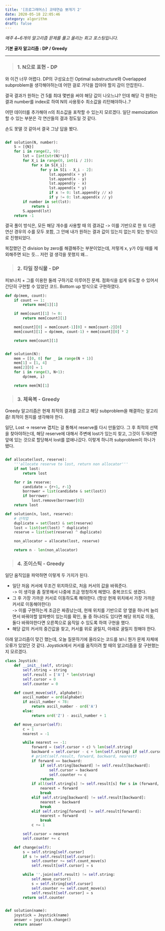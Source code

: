 ```yaml
---
title: '[프로그래머스] 코테연습 뽀개기 2'
date: 2020-05-18 22:05:46
category: algorithm
draft: false
---
```


_매주 4~6개의 알고리즘 문제를 풀고 올리는 회고 포스팅입니다._

**기본 골자 알고리즘 : DP / Greedy**

<hr>

> ### 1. N으로 표현 - DP

와 이건 너무 어렵다. DP의 구성요소인 Optimal substructure와 Overlapped subproblem을 생각해야하는데
어떤 걸로 가닥을 잡아야 할지 감이 안잡힌다..

결국 결과가 원하는 건 5를 최대 몇번을 써야 해당 값이 나오느냐? 인데
해당 각 원하는 결과 number를 index로 하여 N의 사용횟수 최소값을 리턴해야하나..?

어떤 데이터를 추가해야 n의 최소값을 포착할 수 있는지 모르겠다.
일단 memoization할 수 있는 부분은 각 연산들의 결과 정도일 것 같다.

손도 못댈 것 같아서 결국 그냥 답을 봤다.

```python

def solution(N, number):
    S = [{N}]
    for i in range(2, 9):
        lst = [int(str(N)*i)]
        for X_i in range(0, int(i / 2)):
            for x in S[X_i]:
                for y in S[i - X_i - 2]:
                    lst.append(x + y)
                    lst.append(x - y)
                    lst.append(y - x)
                    lst.append(x * y)
                    if x != 0: lst.append(y // x)
                    if y != 0: lst.append(x // y)
        if number in set(lst):
            return i
        S.append(lst)
    return -1

```

결국 풀이 방식은, 모든 해당 개수를 사용할 때 의 결과값 -> 이를 기반으로 한 또 다른 연산 경우의 수를 모두 포함, 그 안에 내가 원하는 결과 값이 있는지 없는지 찾는 방식으로 진행되었다.

복잡했던 건 division by zero를 해결해주는 부분이었는데, 저렇게 x, y가 0일 때를 제외해주면 되는 듯… 저런 걸 생각을 못했지 왜…

> ### 2. 타일 장식물 - DP

피보나치 + 그를 이용한 둘레 구하기로 이루어진 문제. 점화식을 쉽게 유도할 수 있어서 간단히 구현할 수 있었던 코드. Bottom up 방식으로 구현하였다.

```python
def dp(mem, count):
    if count == 1:
        return mem[1][1]

    if mem[count][1] != 0:
        return mem[count][1]

    mem[count][0] = mem[count-1][0] + mem[count-2][0]
    mem[count][1] = dp(mem, count-1) + mem[count][0] * 2

    return mem[count][1]


def solution(N):
    mem = [[0, 0] for _ in range(N + 1)]
    mem[1] = [1, 4]
    mem[2][0] = 1
    for i in range(3, N+1):
        dp(mem, i)

    return mem[N][1]
```

> ### 3. 체육복 - Greedy

Greedy 알고리즘은 현재 최적의 결과를 고르고 해당 subproblem을 해결하는 알고리즘! 최적이 뭔지를 생각해야 한다.

일단, Lost -> reserve 겹치는 걸 통해서 reserve를 다시 만들었다.
그 후 최적의 선택을 찾아야하는데, 해당 reserve에 대해서 주변에 lost가 있는지 찾고, 그것이 두개라면 앞에 있는 것으로 할당해서 lost를 없애나갔다. 이렇게 하니까 subproblem이 하나가 됐다.

```python

def allocate(lost, reserve):
    '''allocate reserve to lost, return non allocator'''
    if not lost:
        return lost

    for r in reserve:
        candidate = {r+1, r-1}
        borrower = list(candidate & set(lost))
        if borrower:
            lost.remove(borrower[0])
    return lost

def solution(n, lost, reserve):
    # 선작업
    duplicate = set(lost) & set(reserve)
    lost = list(set(lost) ^ duplicate)
    reserve = list(set(reserve) ^ duplicate)

    non_allocator = allocate(lost, reserve)

    return n - len(non_allocator)
```

> ### 4. 조이스틱 - Greedy

일단 움직임을 파악하면 이렇게 두 가지가 된다.

- 일단 처음 커서에 무조건 위치하므로, 처음 커서의 값을 바꿔준다.  
  -> 이 생각을 좀 잘못해서 나중에 조금 멍청하게 헤맸다. 중복코드도 생겼다.
- 그 후 가장 가까운 커서로 이동하도록 해야한다. (항상 현재 위치에서 가장 가까운 커서로 이동해야한다)  
  -> 이를 구현하는게 조금은 짜증났는데, 현재 위치를 기반으로 양 옆을 하나씩 늘리면서 바꿔야할 알파벳이 있는지를 확인, 둘 중 하나라도 있다면 해당 위치로 이동, 둘다 바꿔야한다면 오른쪽으로 움직일 수 있도록 하여 구현을 했다.
- 해당 값의 커서의 중간값을 찾고, 커서를 위로 굴릴지, 아래로 굴릴지 정해야 한다.

아래 알고리즘이 맞긴 했는데, 오늘 질문하기에 올라오는 코드를 보니 뭔가 문제 자체에 오류가 있었던 것 같다. Joystick에서 커서를 움직이려 할 때의 알고리즘을 잘 구현했는지 모르겠다.

```python
class Joystick:
    def __init__(self, string):
        self.string = string
        self.result = ['A'] * len(string)
        self.cursor = 0
        self.counter = 0

    def count_move(self, alphabet):
        ascil_number = ord(alphabet)
        if ascil_number < 78:
            return ascil_number - ord('A')
        else:
            return ord('Z') - ascil_number + 1

    def move_cursor(self):
        c = 1
        nearest = -1

        while nearest == -1:
            forward = (self.cursor + c) % len(self.string)
            backward = self.cursor - c + len(self.string) if self.cursor - 1 < 0 else self.cursor - c
            # print(self.result, forward, backward, nearest)
            if forward == backward:
                if self.string[backward] != self.result[backward]:
                    self.cursor = backward
                    self.counter += c
                return
            if all(self.string[s] != self.result[s] for s in (forward, backward)):
                nearest = forward
                break
            elif self.string[backward] != self.result[backward]:
                nearest = backward
                break
            elif self.string[forward] != self.result[forward]:
                nearest = forward
                break
            c += 1

        self.cursor = nearest
        self.counter += c

    def change(self):
        s = self.string[self.cursor]
        if s != self.result[self.cursor]:
            self.counter += self.count_move(s)
            self.result[self.cursor] = s

        while ''.join(self.result) != self.string:
            self.move_cursor()
            s = self.string[self.cursor]
            self.counter += self.count_move(s)
            self.result[self.cursor] = s
        return self.counter


def solution(name):
    joystick = Joystick(name)
    answer = joystick.change()
    return answer

```
